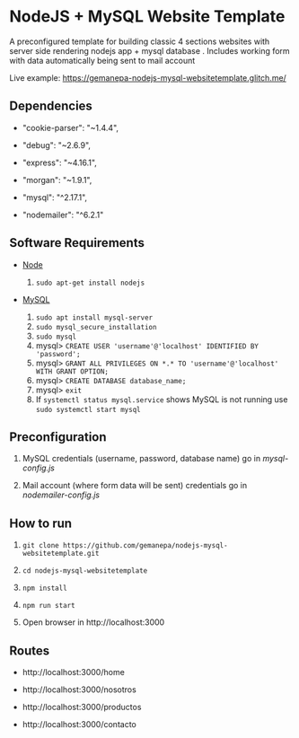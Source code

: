 
# NodeJS + MySQL Website Template

A preconfigured template for building classic 4 sections websites with server side rendering nodejs app + mysql database . Includes working form with data automatically being sent to mail account

  

Live example: https://gemanepa-nodejs-mysql-websitetemplate.glitch.me/

  

## Dependencies

- "cookie-parser": "~1.4.4",

- "debug": "~2.6.9",

- "express": "~4.16.1",

- "morgan": "~1.9.1",

- "mysql": "^2.17.1",

- "nodemailer": "^6.2.1"

  

## Software Requirements
-  [Node](https://nodejs.org/es/download/)
	 1. `sudo apt-get install nodejs`
	
-  [MySQL](https://dev.mysql.com/downloads/installer/)
	 1. `sudo apt install mysql-server`
	 2. `sudo mysql_secure_installation`
	 3.  `sudo mysql`
	 4. mysql> `CREATE USER 'username'@'localhost' IDENTIFIED BY 'password';`
	 5. mysql> `GRANT ALL PRIVILEGES ON *.* TO 'username'@'localhost' WITH GRANT OPTION;`
	 6. mysql> `CREATE DATABASE database_name;`
	 7. mysql> `exit`
	 8. If `systemctl status mysql.service` shows MySQL is not running use `sudo systemctl start mysql`

  

## Preconfiguration

1. MySQL credentials (username, password, database name) go in *mysql-config.js*

2. Mail account (where form data will be sent) credentials go in *nodemailer-config.js*

## How to run

1.  `git clone https://github.com/gemanepa/nodejs-mysql-websitetemplate.git`

2.  `cd nodejs-mysql-websitetemplate`

3.  `npm install`

4.  `npm run start`

5. Open browser in http://localhost:3000

  

## Routes

- http://localhost:3000/home

- http://localhost:3000/nosotros

- http://localhost:3000/productos

- http://localhost:3000/contacto